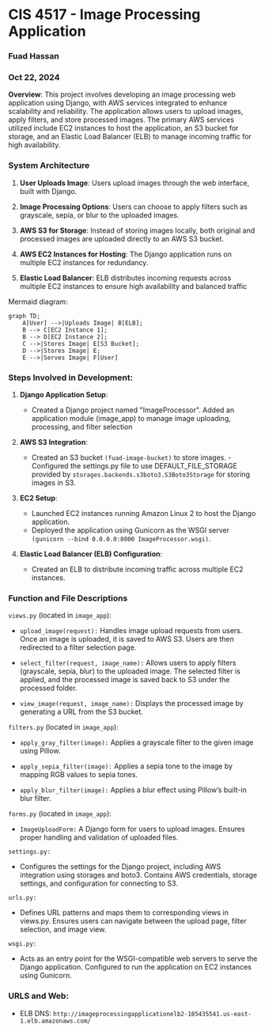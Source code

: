 # CIS 4517 - Image Processing Application

### Fuad Hassan

### Oct 22, 2024

**Overview**: This project involves developing an image processing web application using Django, with AWS services integrated to enhance scalability and reliability. The application allows users to upload images, apply filters, and store processed images. The primary AWS services utilized include EC2 instances to host the application, an S3 bucket for storage, and an Elastic Load Balancer (ELB) to manage incoming traffic for high availability.

### **System Architecture**

1. **User Uploads Image**: Users upload images through the web interface, built with Django.

2. **Image Processing Options**: Users can choose to apply filters such as grayscale, sepia, or blur to the uploaded images.

3. **AWS S3 for Storage**: Instead of storing images locally, both original and processed images are uploaded directly to an AWS S3 bucket.

4. **AWS EC2 Instances for Hosting**: The Django application runs on multiple EC2 instances for redundancy.

5. **Elastic Load Balancer**: ELB distributes incoming requests across multiple EC2 instances to ensure high availability and balanced traffic

Mermaid diagram:

```mermaid
graph TD;
    A[User] -->|Uploads Image| B[ELB];
    B --> C[EC2 Instance 1];
    B --> D[EC2 Instance 2];
    C -->|Stores Image| E[S3 Bucket];
    D -->|Stores Image| E;
    E -->|Serves Image| F[User]
```

### **Steps Involved in Development**:

1. **Django Application Setup**:

   - Created a Django project named "ImageProcessor". Added an application module (image_app) to manage image uploading, processing, and filter selection

2. **AWS S3 Integration**:

   - Created an S3 bucket `(fuad-image-bucket)` to store images. - Configured the settings.py file to use DEFAULT_FILE_STORAGE provided by `storages.backends.s3boto3.S3Boto3Storage` for storing images in S3.

3. **EC2 Setup**:

   - Launched EC2 instances running Amazon Linux 2 to host the Django application.
   - Deployed the application using Gunicorn as the WSGI server `(gunicorn --bind 0.0.0.0:8000 ImageProcessor.wsgi)`.

4. **Elastic Load Balancer (ELB) Configuration**:
   - Created an ELB to distribute incoming traffic across multiple EC2 instances.

### **Function and File Descriptions**

`views.py` (located in `image_app`):

- `upload_image(request):` Handles image upload requests from users. Once an image is uploaded, it is saved to AWS S3. Users are then redirected to a filter selection page.

- `select_filter(request, image_name):` Allows users to apply filters (grayscale, sepia, blur) to the uploaded image. The selected filter is applied, and the processed image is saved back to S3 under the processed folder.

- `view_image(request, image_name):` Displays the processed image by generating a URL from the S3 bucket.

`filters.py` (located in `image_app`):

- `apply_gray_filter(image):` Applies a grayscale filter to the given image using Pillow.

- `apply_sepia_filter(image):` Applies a sepia tone to the image by mapping RGB values to sepia tones.

- `apply_blur_filter(image):` Applies a blur effect using Pillow’s built-in blur filter.

`forms.py` (located in `image_app`):

- `ImageUploadForm:` A Django form for users to upload images. Ensures proper handling and validation of uploaded files.

`settings.py:`

- Configures the settings for the Django project, including AWS integration using storages and boto3. Contains AWS credentials, storage settings, and configuration for connecting to S3.

`urls.py:`

- Defines URL patterns and maps them to corresponding views in views.py. Ensures users can navigate between the upload page, filter selection, and image view.

`wsgi.py:`

- Acts as an entry point for the WSGI-compatible web servers to serve the Django application. Configured to run the application on EC2 instances using Gunicorn.

### **URLS and Web**:

- ELB DNS: `http://imageprocessingapplicationelb2-185435541.us-east-1.elb.amazonaws.com/`
